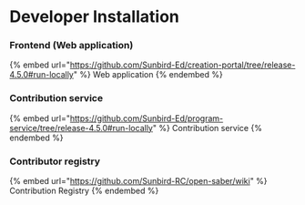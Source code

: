 # Developer Installation

### Frontend (Web application)

{% embed url="https://github.com/Sunbird-Ed/creation-portal/tree/release-4.5.0#run-locally" %}
Web application
{% endembed %}

### Contribution service

{% embed url="https://github.com/Sunbird-Ed/program-service/tree/release-4.5.0#run-locally" %}
Contribution service
{% endembed %}

### Contributor registry

{% embed url="https://github.com/Sunbird-RC/open-saber/wiki" %}
Contribution Registry
{% endembed %}


